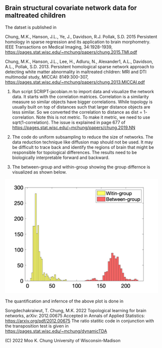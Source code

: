 ## Brain structural covariate network data for maltreated children

The datset is published in

Chung, M.K., Hanson, J.L., Ye, J., Davidson, R.J. Pollak, S.D. 2015 Persistent homology in sparse regression and its application to brain morphometry. IEEE Transactions on Medical Imaging, 34:1928-1939, https://pages.stat.wisc.edu/~mchung/papers/chung.2015.TMI.pdf

Chung, M.K., Hanson, J.L., Lee, H., Adluru, N., Alexander1, A.L., Davidson, A.L., Pollak, S.D. 2013. Persistent homological sparse network approach to detecting white matter abnormality in maltreated children: MRI and DTI multimodal study, MICCAI: 8149:300-307, https://pages.stat.wisc.edu/~mchung/papers/chung.2013.MICCAI.pdf

1) Run script SCRIPT-jacobian.m to import data and visualize the network data. It starts with the correlation matrices. Correlation is a similarity measure so similar objects have bigger correlations. While topology is usually built on top of distances such that larger distance objects are less similar. So we converted the correlation to distance as dist = 1- correlation. Note this is not metric. To make it metric, we need to use sqrt(1-correlation). The issue is explained in page 677 of
https://pages.stat.wisc.edu/~mchung/papers/chung.2019.NN
 
2) The code do uniform subsampling to reduce the size of networks. The data reduction technique like diffusion map should not be used. It may be difficult to trace back and identify the regions of brain that might be responsible for topological differences. The results need to be biologically interpretable forward and backward.
 
3) The between-group and within-group showing the group differnce is visualized as shown below.

![alt text](https://github.com/laplcebeltrami/barcodes/blob/main/jackknifebar.jpg?raw=true)

The quantification and infernce of the above plot is done in 

Songdechakraiwut, T. Chung, M.K. 2022 Topological learning for brain networks, arXiv: 2012.00675 Accepted in Annals of Applied Statistics:
https://arxiv.org/pdf/2012.00675
The ratio statitic code in conjunction with the transposition test is given in
https://pages.stat.wisc.edu/~mchung/dynamicTDA

(C) 2022 Moo K. Chung
University of Wisconsin-Madison 
